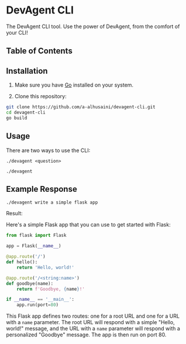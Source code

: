 # DevAgent CLI

The DevAgent CLI tool. Use the power of DevAgent, from the comfort of your CLI!

## Table of Contents

## Installation

1. Make sure you have [Go](https://go.dev/dl/) installed on your system.

2. Clone this repository:

```sh
git clone https://github.com/a-alhusaini/devagent-cli.git
cd devagent-cli
go build
```

## Usage

There are two ways to use the CLI:

`./devagent <question>`

`./devagent`

## Example Response

`./devagent write a simple flask app`

Result:

Here's a simple Flask app that you can use to get started with Flask:

```python
from flask import Flask

app = Flask(__name__)

@app.route('/')
def hello():
    return 'Hello, world!'

@app.route('/<string:name>')
def goodbye(name):
    return f'Goodbye, {name}!'

if __name__ == '__main__':
    app.run(port=80)
```

This Flask app defines two routes: one for a root URL and one for a URL with a `name` parameter. The root URL will respond with a simple "Hello, world!" message, and the URL with a `name` parameter will respond with a personalized "Goodbye" message. The app is then run on port 80.
